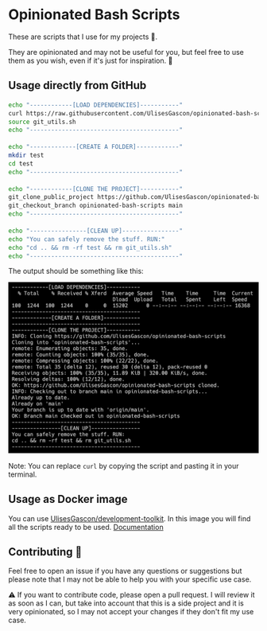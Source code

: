 # Opinionated Bash Scripts

These are scripts that I use for my projects :rainbow:. 

They are opinionated and may not be useful for you, but feel free to use them as you wish, even if it's just for inspiration. :tanabata_tree:

## Usage directly from GitHub

```bash
echo "------------[LOAD DEPENDENCIES]-----------"
curl https://raw.githubusercontent.com/UlisesGascon/opinionated-bash-scripts/main/scripts/git.sh --output git_utils.sh
source git_utils.sh
echo "------------------------------------------"

echo "-------------[CREATE A FOLDER]------------"
mkdir test
cd test
echo "------------------------------------------"

echo "------------[CLONE THE PROJECT]-----------"
git_clone_public_project https://github.com/UlisesGascon/opinionated-bash-scripts
git_checkout_branch opinionated-bash-scripts main
echo "------------------------------------------"

echo "----------------[CLEAN UP]----------------"
echo "You can safely remove the stuff. RUN:"
echo "cd .. && rm -rf test && rm git_utils.sh"
echo "------------------------------------------"
```

The output should be something like this:

![bash terminal output](.github/other/terminal_output.png)

Note: You can replace `curl` by copying the script and pasting it in your terminal.

## Usage as Docker image

You can use [UlisesGascon/development-toolkit](https://github.com/UlisesGascon/development-toolkit). In this image you will find all the scripts ready to be used. [Documentation](https://github.com/UlisesGascon/development-toolkit#notes)

## Contributing :steam_locomotive:

Feel free to open an issue if you have any questions or suggestions but please note that I may not be able to help you with your specific use case.

:warning: If you want to contribute code, please open a pull request. I will review it as soon as I can, but take into account that this is a side project and it is very opinionated, so I may not accept your changes if they don't fit my use case.
